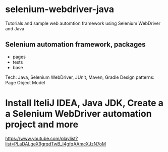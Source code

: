 # selenium-webdriver-java
Tutorials and sample web automtion framework using Selenium WebDriver and Java

## Selenium automation framework, packages
- pages
- tests
- base

Tech: Java, Selenium WebDriver, JUnit, Maven, Gradle
Design patterns: Page Object Model

# Install IteliJ IDEA, Java JDK, Create a a Selenium WebDriver automation project and more
https://www.youtube.com/playlist?list=PLaDALgeX9grqdTwB_I4gfqAAmcXJzN7oM
